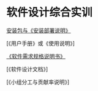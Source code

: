 # 软件设计综合实训

[安装包与《安装部署说明》](https://github.com/SAAD-CAT/Scan-code-ordering-system/blob/master/Documents/install_instruction.md)

[《用户手册》或《使用说明》]

[《软件需求规格说明书》](https://github.com/SAAD-CAT/Scan-code-ordering-system/blob/master/Documents/%E9%9C%80%E6%B1%82%E8%A7%84%E6%A0%BC%E8%AF%B4%E6%98%8E%E4%B9%A6.md)

[《软件设计文档》]

[《小组分工与贡献率说明》]

